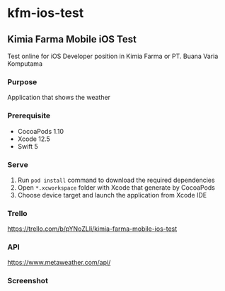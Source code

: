 # kfm-ios-test

## Kimia Farma Mobile iOS Test

Test online for iOS Developer position in Kimia Farma or PT. Buana Varia Komputama

### Purpose

Application that shows the weather

### Prerequisite

- CocoaPods 1.10
- Xcode 12.5
- Swift 5

### Serve

1. Run `pod install` command to download the required dependencies
2. Open `*.xcworkspace` folder with Xcode that generate by CocoaPods
3. Choose device target and launch the application from Xcode IDE

### Trello

https://trello.com/b/pYNoZLIi/kimia-farma-mobile-ios-test

### API

https://www.metaweather.com/api/

### Screenshot
